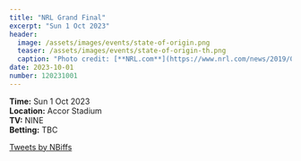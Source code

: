 ```yaml
---
title: "NRL Grand Final"
excerpt: "Sun 1 Oct 2023"
header:
  image: /assets/images/events/state-of-origin.png
  teaser: /assets/images/events/state-of-origin-th.png
  caption: "Photo credit: [**NRL.com**](https://www.nrl.com/news/2019/07/10/how-maroons-went-after-geyer-before-and-after-1991-lewis-stoush/)"
date: 2023-10-01
number: 120231001
---
```


**Time:** Sun 1 Oct 2023    
**Location:** Accor Stadium     
**TV:** NINE         
**Betting:** TBC

<a class="twitter-timeline" href="https://twitter.com/NBiffs?ref_src=twsrc%5Etfw">Tweets by NBiffs</a> <script async src="https://platform.twitter.com/widgets.js" charset="utf-8"></script>